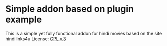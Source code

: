 Simple addon based on plugin example
===

This is a simple yet fully functional addon for hindi movies based on the site hindilinks4u
License: [GPL v.3](http://www.gnu.org/copyleft/gpl.html)
